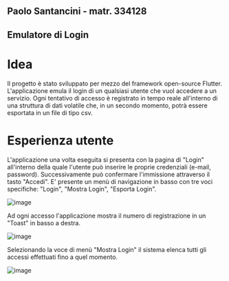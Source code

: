 ## Paolo Santancini - matr. 334128
## Emulatore di Login


# Idea

Il progetto è stato sviluppato per mezzo del framework open-source Flutter. L'applicazione emula il login di un qualsiasi utente che vuol accedere a un servizio. Ogni tentativo di accesso è registrato in tempo reale all'interno di una struttura di dati volatile che, in un secondo momento, potrà essere esportata in un file di tipo csv.

# Esperienza utente

L'applicazione una volta eseguita si presenta con la pagina di "Login" all'interno della quale l'utente può inserire le proprie credenziali (e-mail, password). Successivamente può confermare l'immissione attraverso il tasto "Accedi". E' presente un menù di navigazione in basso con tre voci specifiche: "Login", "Mostra Login", "Esporta Login".

![image](https://github.com/user-attachments/assets/bdbc6715-c0a1-42e2-b565-15cbbb7f7e2b)

Ad ogni accesso l'applicazione mostra il numero di registrazione in un "Toast" in basso a destra.

![image](https://github.com/user-attachments/assets/fd967e09-0124-4220-9ab1-93a9df935d94)

Selezionando la voce di menù "Mostra Login" il sistema elenca tutti gli accessi effettuati fino a quel momento.

![image](https://github.com/user-attachments/assets/ad8e3671-5e45-48c5-a972-b3ab180a4766)

